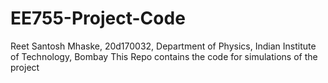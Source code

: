 # EE755-Project-Code
Reet Santosh Mhaske, 20d170032, Department of Physics, Indian Institute of Technology, Bombay
This Repo contains the code for simulations of the project

